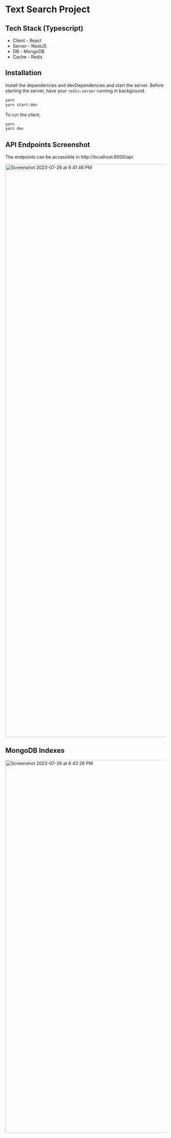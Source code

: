 # Text Search Project

## Tech Stack (Typescript)
- Client - React
- Server - NestJS
- DB - MongoDB
- Cache - Redis

## Installation

Install the dependencies and devDependencies and start the server. Before starting the server, have your `redis-server` running in background. 

```sh
yarn
yarn start:dev
```

To run the client,

```sh
yarn
yarn dev
```

## API Endpoints Screenshot

The endpoints can be accessible in http://localhost:8000/api

 <img width="1792" alt="Screenshot 2023-07-26 at 6 41 46 PM" src="https://github.com/mithun1999/text-search-project/assets/56348891/a2f9997c-a3fb-400c-a707-46d5b7c693bb">

## MongoDB Indexes

<img width="1167" alt="Screenshot 2023-07-26 at 6 43 26 PM" src="https://github.com/mithun1999/text-search-project/assets/56348891/832227b7-d38d-4f66-8232-a10776e8afd0">


